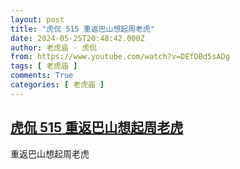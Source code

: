 ```yaml
---
layout: post
title: "虎侃 515 重返巴山想起周老虎"
date: 2024-05-25T20:48:42.000Z
author: 老虎庙 · 虎侃
from: https://www.youtube.com/watch?v=DEfDBd5sADg
tags: [ 老虎庙 ]
comments: True
categories: [ 老虎庙 ]
---
```

<!--1716670122000-->
[虎侃 515 重返巴山想起周老虎](https://www.youtube.com/watch?v=DEfDBd5sADg)
------

<div>
重返巴山想起周老虎
</div>
